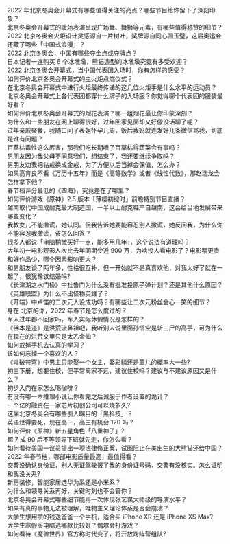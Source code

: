 2022 年北京冬奥会开幕式有哪些值得关注的亮点？哪些节目给你留下了深刻印象？  
北京冬奥会开幕式的暖场表演呈现广场舞、舞狮等元素，有哪些值得称赞的细节？  
2022 北京冬奥会火炬设计灵感源自一片树叶，奖牌源自同心圆玉璧，这届奥运会还藏了哪些「中国式浪漫」？  
2022 北京冬奥会，中国有哪些夺金点或夺牌点？  
日本记者一连购买 6 个冰墩墩，熊猫造型的冰墩墩究竟有多受欢迎？  
2022 北京冬奥会开幕式，当中国代表团入场时，你有怎样的感受？  
如何评价北京冬奥会开幕式的主火炬点燃仪式？  
在北京冬奥会开幕式中进行火炬最终传递的这几位火炬手是什么水平的运动员？  
北京冬奥会开幕式上各代表团都穿什么牌子的入场服？你觉得哪个代表团的服装最好看？  
如何评价北京冬奥会开幕式的烟花表演？哪一组烟花最让你印象深刻？  
为什么和一些朋友在网上聊得很好，过年回家见面却又好像没话聊了呢？  
过年亲戚聚餐，我随口问了表姐怀孕几周，饭后我妈就连发好几条微信骂我，到底是谁有问题？  
百草枯毒性这么厉害，那我们吃长期喷了百草枯得蔬菜会有事吗？  
男朋友因为我父母不同意我们，想结束了，我还要继续争取吗？  
男朋友劝我把钻戒换成金戒，为了方便以后当掉会保值，怎么办？  
如果高育良不看《万历十五年》而是《高等数学》或者《线性代数》，那赵瑞龙会怎样拿下他？  
春节档评分最低的《四海》，究竟差在了哪里？  
如何评价游戏《原神》2.5 版本「薄樱初绽时」前瞻特别节目直播？  
越南取代中国成耐克最大制造国，一半以上耐克鞋产自越南，这会给当地发展带来哪些变化？  
我教女儿不能撒谎，她认同。但我告诉她要能容忍别人撒谎，她反问我，为什么你不能容忍我撒谎，该怎么回答？  
很多人都说「电脑稍微买好一点，能多用几年」，这个说法有道理吗？  
大年初一电影观影人次比去年同期少近 900 万，为啥没人看电影了？电影票更贵和好作品少，哪个因素影响更大？  
和男朋友谈了两年多，性格很互补，但一开始就不是真喜欢他，对我太好了就在一起了，很犹豫该结婚吗?  
《长津湖之水门桥》中杜鲁门为什么没有批准投原子弹计划？还是其他什么原因？  
《英雄联盟》为什么不出怪物英雄了？  
《开端》中卢笛的二次元人设成功吗？有哪些让二次元粉丝会心一笑的细节？  
身在  北京的你，2022 年春节是怎么度过的？  
军人过年都不回家吗，军人实际休假情况是怎样的？  
《佛本是道》是洪荒流鼻祖吧，我听别人说里面孙悟空是斩三尸的高手，可为什么在现在的洪荒文里只是太乙金仙？  
如何戒掉手机去认真的学习？  
该如何忘掉一个喜欢的人？  
《斗破苍穹》中男主只能娶一个女主，娶彩鳞还是薰儿的概率大一些?  
初三下册，想要住校，但平常离家不远，建议住校吗？建议与不建议原因又是什么？  
初步入门在家怎么喝咖啡？  
有没有哪一本推理小说让你看完之后诚服于作者设置的诡计？  
一个亿的融资在一家芯片初创公司可以烧多久?  
这届北京冬奥会有哪些引人瞩目的「黑科技」？  
英语烂得要死，现在高一，高三有机会 120 吗？  
如何评价《原神》新五星角色「八重神子」?  
超 7 成 90 后不等领导下班就先走，你怎么看？  
如何看待美国一议员提出一项法律修正案，试图阻止在美出生的大熊猫还给中国？  
2022 年春节档，哪部电影质量最高，最值得看？  
交警没确认身份证，别人无证驾驶报了我的身份证号码，交警有没核实。怎么证明和我没关系?  
新房装修，智能家居选华为系还是小米系？  
为什么和领导关系再好，关键时刻也不会管你？  
北京冬奥会开幕式哪些细节能再一次体现张艺谋大师级的导演水平？  
如果有真的事物无法被理解，唯物主义理论体系是否会崩溃？  
大学生想用攒的钱送爸爸一个手机，适合买 iPhone XR 还是 iPhone XS Max?  
大学生寒假买电脑选哪款比较好？偶尔会打游戏？  
如何看待《魔兽世界》官方称时代变了，将开放跨阵营组队?  
